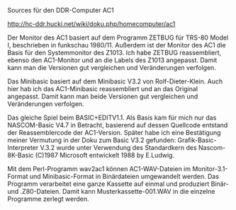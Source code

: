 Sources für den DDR-Computer AC1

http://hc-ddr.hucki.net/wiki/doku.php/homecomputer/ac1

Der Monitor des AC1 basiert auf dem Programm ZETBUG für TRS-80 Model I, beschrieben in funkschau 1980/11. Außerdem ist der Monitor des AC1 die Basis für den Systemmonitor des Z1013. Ich habe ZETBUG reassembliert, ebenso den AC1-Monitor und an die Labels des Z1013 angepasst. Damit kann man die Versionen gut vergleichen und Veränderungen verfolgen.

Das Minibasic basiert auf dem Minibasic V3.2 von Rolf-Dieter-Klein. Auch hier hab ich das AC1-Minibasic reassembliert und an das Original angepasst. Damit kann man beide Versionen gut vergleichen und Veränderungen verfolgen.

Das gleiche Spiel beim BASIC+EDITV1.1. Als Basis kam für mich nur das NASCOM-Basic V4.7 in Betracht, basierend auf dessen Quellcode entstand der Reassemblercode der AC1-Version. Später habe ich eine Bestätigung meiner Vermutung in der Doku zum Basic V3.2 gefunden: Grafik-Basic-Interpreter V.3.2 wurde unter Verwendung des Standardkern des Nascom-8K-Basic (C)1987 Microsoft entwickelt 1988 by E.Ludwig.

Mit dem Perl-Programm wav2ac1 können AC1-WAV-Dateien im Monitor-3.1-Format und Minibasic-Format in Binärdateien umgewandelt werden. Das Programm verarbeitet eine ganze Kassette auf einmal und produziert Binär- und .Z80-Dateien. Damit kann Musterkassette-001.WAV in die einzelne Programme zerlegt werden. 
